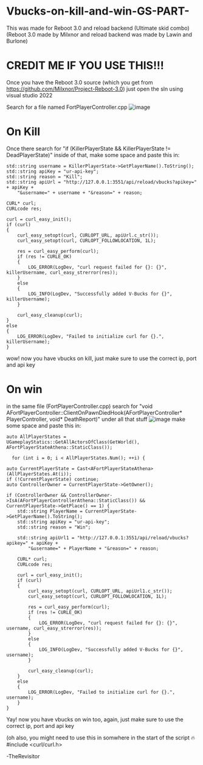 # Vbucks-on-kill-and-win-GS-PART-
This was made for Reboot 3.0 and reload backend (Ultimate skid combo)
(Reboot 3.0 made by Milxnor and reload backend was made by Lawin and Burlone)

# CREDIT ME IF YOU USE THIS!!!

Once you have the Reboot 3.0 source (which you get from https://github.com/Milxnor/Project-Reboot-3.0) just open the sln using visual studio 2022

Search for a file named FortPlayerController.cpp
![image](https://github.com/user-attachments/assets/9a769355-96dd-4f22-90ba-00be93dec689)

# On Kill

Once there search for "if (KillerPlayerState && KillerPlayerState != DeadPlayerState)" inside of that, make some space and paste this in:

    std::string username = KillerPlayerState->GetPlayerName().ToString(); 
    std::string apiKey = "ur-api-key";
    std::string reason = "Kill";
    std::string apiUrl = "http://127.0.0.1:3551/api/reload/vbucks?apikey=" + apiKey +
        "&username=" + username + "&reason=" + reason;

    CURL* curl;
    CURLcode res;

    curl = curl_easy_init();
    if (curl)
    {
        curl_easy_setopt(curl, CURLOPT_URL, apiUrl.c_str());
        curl_easy_setopt(curl, CURLOPT_FOLLOWLOCATION, 1L);

        res = curl_easy_perform(curl);
        if (res != CURLE_OK)
        {
            LOG_ERROR(LogDev, "curl request failed for {}: {}", killerUsername, curl_easy_strerror(res));
        }
        else
        {
            LOG_INFO(LogDev, "Successfully added V-Bucks for {}", killerUsername);
        }

        curl_easy_cleanup(curl);
    }
    else
    {
        LOG_ERROR(LogDev, "Failed to initialize curl for {}.", killerUsername);
    }


wow! now you have vbucks on kill, just make sure to use the correct ip, port and api key


# On win

in the same file (FortPlayerController.cpp) search for "void AFortPlayerController::ClientOnPawnDiedHook(AFortPlayerController* PlayerController, void* DeathReport)"
under all that stuff
![image](https://github.com/user-attachments/assets/3316564c-1a61-4505-a289-f863614b3d88)
make some space and paste this in:


    auto AllPlayerStates = UGameplayStatics::GetAllActorsOfClass(GetWorld(), AFortPlayerStateAthena::StaticClass()); 

      for (int i = 0; i < AllPlayerStates.Num(); ++i) {

	auto CurrentPlayerState = Cast<AFortPlayerStateAthena>(AllPlayerStates.At(i));
	if (!CurrentPlayerState) continue;
	auto ControllerOwner = CurrentPlayerState->GetOwner();

	if (ControllerOwner && ControllerOwner->IsA(AFortPlayerControllerAthena::StaticClass()) && CurrentPlayerState->GetPlace() == 1) {
		std::string PlayerName = CurrentPlayerState->GetPlayerName().ToString();
		std::string apiKey = "ur-api-key";
		std::string reason = "Win";

		std::string apiUrl1 = "http://127.0.0.1:3551/api/reload/vbucks?apikey=" + apiKey +
			"&username=" + PlayerName + "&reason=" + reason;

		CURL* curl;
		CURLcode res;

		curl = curl_easy_init();
		if (curl)
		{
			curl_easy_setopt(curl, CURLOPT_URL, apiUrl1.c_str());
			curl_easy_setopt(curl, CURLOPT_FOLLOWLOCATION, 1L);

			res = curl_easy_perform(curl);
			if (res != CURLE_OK)
			{
				LOG_ERROR(LogDev, "curl request failed for {}: {}", username, curl_easy_strerror(res));
			}
			else
			{
				LOG_INFO(LogDev, "Successfully added V-Bucks for {}", username);
			}

			curl_easy_cleanup(curl);
		}
		else
		{
			LOG_ERROR(LogDev, "Failed to initialize curl for {}.", username);
		}
	}


Yay! now you have vbucks on win too, again, just make sure to use the correct ip, port and api key

(oh also, you might need to use this in somwhere in the start of the script :fire: #include <curl/curl.h>

-TheRevisitor
